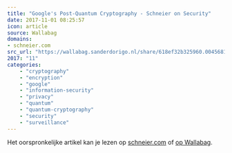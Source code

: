 ```yaml
---
title: "Google's Post-Quantum Cryptography - Schneier on Security"
date: 2017-11-01 08:25:57
icon: article
source: Wallabag
domains:
- schneier.com
src_url: "https://wallabag.sanderdorigo.nl/share/618ef32b325960.00456810"
2017: "11"
categories:
    - "cryptography"
    - "encryption"
    - "google"
    - "information-security"
    - "privacy"
    - "quantum"
    - "quantum-cryptography"
    - "security"
    - "surveillance"
---
```

Het oorspronkelijke artikel kan je lezen op [schneier.com](https://www.schneier.com/blog/archives/2016/07/googles_post-qu.html) of [op Wallabag](https://wallabag.sanderdorigo.nl/share/618ef32b325960.00456810). 